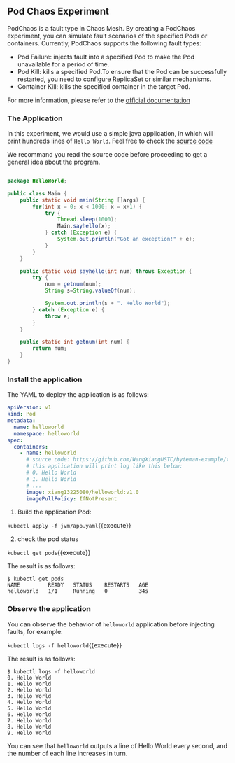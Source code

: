 ## Pod Chaos Experiment
PodChaos is a fault type in Chaos Mesh. By creating a PodChaos experiment, you can simulate fault scenarios of the specified Pods or containers. Currently, PodChaos supports the following fault types:

- Pod Failure: injects fault into a specified Pod to make the Pod unavailable for a period of time.
- Pod Kill: kills a specified Pod.To ensure that the Pod can be successfully restarted, you need to configure ReplicaSet or similar mechanisms.
- Container Kill: kills the specified container in the target Pod.

For more information, please refer to the [official documentation](https://chaos-mesh.org/docs/simulate-pod-chaos-on-kubernetes/)

### The Application
In this experiment, we would use a simple java application, in which will print hundreds lines of `Hello World`.
Feel free to check the [source code](https://github.com/WangXiangUSTC/byteman-example/blob/main/example.helloworld/HelloWorld/Main.java)

We recommand you read the source code before proceeding to get a general idea about the program.

```JAVA

package HelloWorld;

public class Main {
    public static void main(String []args) {
        for(int x = 0; x < 1000; x = x+1) {
            try {
                Thread.sleep(1000);
                Main.sayhello(x);
            } catch (Exception e) {
                System.out.println("Got an exception!" + e);
            }
        }
    }

    public static void sayhello(int num) throws Exception {
        try {
            num = getnum(num);
            String s=String.valueOf(num);

            System.out.println(s + ". Hello World");
        } catch (Exception e) { 
            throw e;
        }
    }

    public static int getnum(int num) {
        return num;
    }
}

```




### Install the application

The YAML to deploy the application is as follows:

```YAML
apiVersion: v1
kind: Pod
metadata:
  name: helloworld
  namespace: helloworld
spec:
  containers:
    - name: helloworld
      # source code: https://github.com/WangXiangUSTC/byteman-example/tree/main/example.helloworld
      # this application will print log like this below:
      # 0. Hello World
      # 1. Hello World
      # ...
      image: xiang13225080/helloworld:v1.0
      imagePullPolicy: IfNotPresent
```

1. Build the application Pod:

`kubectl apply -f jvm/app.yaml`{{execute}}

2. check the pod status

`kubectl get pods`{{execute}}

The result is as follows:
```
$ kubectl get pods
NAME         READY   STATUS    RESTARTS   AGE
helloworld   1/1     Running   0          34s
```
### Observe the application
You can observe the behavior of `helloworld` application before injecting faults, for example:

`kubectl logs -f helloworld`{{execute}}

The result is as follows:
```
$ kubectl logs -f helloworld
0. Hello World
1. Hello World
2. Hello World
3. Hello World
4. Hello World
5. Hello World
6. Hello World
7. Hello World
8. Hello World
9. Hello World
```

You can see that `helloworld` outputs a line of Hello World every second, and the number of each line increases in turn.




